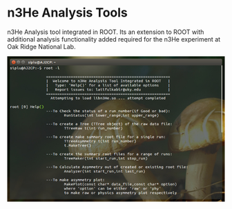 n3He Analysis Tools
=====================
n3He Analysis tool integrated in ROOT. Its an extension to ROOT with additional analysis functionality added required for the n3He experiment at Oak Ridge National Lab.

 
![](./demo.jpg "n3He Analysis Tool in Action")


